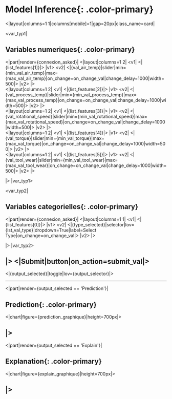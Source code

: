 # Model **Inference**{: .color-primary}


<|layout|columns=1 1|columns[mobile]=1|gap=20px|class_name=card|

<var_typ1|
## **Variables numeriques**{: .color-primary}
<|part|render={connexion_asked}|
<|layout|columns=1 2|
<v1|
<|{list_features[1]}|>
|v1>
<v2|
<|{val_air_temp}|slider|min={min_val_air_temp}|max={max_val_air_temp}|on_change=on_change_val|change_delay=1000|width=500|>
|v2>
|>
<br/>
<|layout|columns=1 2|
<v1|
<|{list_features[2]}|>
|v1>
<v2|
<|{val_process_temp}|slider|min={min_val_process_temp}|max={max_val_process_temp}|on_change=on_change_val|change_delay=1000|width=500|>
|v2>
|>
<br/>
<|layout|columns=1 2|
<v1|
<|{list_features[3]}|>
|v1>
<v2|
<|{val_rotational_speed}|slider|min={min_val_rotational_speed}|max={max_val_rotational_speed}|on_change=on_change_val|change_delay=1000|width=500|>
|v2>
|>
<br/>
<|layout|columns=1 2|
<v1|
<|{list_features[4]}|>
|v1>
<v2|
<|{val_torque}|slider|min={min_val_torque}|max={max_val_torque}|on_change=on_change_val|change_delay=1000|width=500|>
|v2>
|>
<br/>
<|layout|columns=1 2|
<v1|
<|{list_features[5]}|>
|v1>
<v2|
<|{val_tool_wear}|slider|min={min_val_tool_wear}|max={max_val_tool_wear}|on_change=on_change_val|change_delay=1000|width=500|>
|v2>
|>

|>
|var_typ1>

<var_typ2|
## **Variables categorielles**{: .color-primary}
<|part|render={connexion_asked}|
<|layout|columns=1 1|
<v1|
<|{list_features[0]}|>
|v1>
<v2|
<|{type_selected}|selector|lov={lst_val_type}|dropdown=True|label=Select Type|on_change=on_change_val|>
|v2>
|>

|>
|var_typ2>

|>
<|Submit|button|on_action=submit_val|>
---
<|{output_selected}|toggle|lov={output_selector}|>

---
<|part|render={output_selected == 'Prediction'}|
## **Prediction**{: .color-primary}
<|chart|figure={prediction_graphique}|height=700px|>

|>
---
<|part|render={output_selected == 'Explain'}|
## **Explanation**{: .color-primary}
<|chart|figure={explain_graphique}|height=700px|>

|>
---

